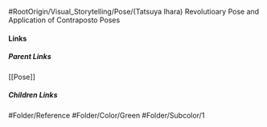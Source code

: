 #RootOrigin/Visual_Storytelling/Pose/(Tatsuya Ihara) Revolutioary Pose and Application of Contraposto Poses
#### Links
##### Parent Links
[[Pose]]
##### Children Links
#Folder/Reference
#Folder/Color/Green
#Folder/Subcolor/1
